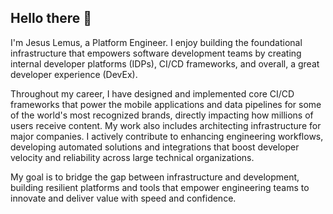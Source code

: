 ## Hello there 👋

I'm Jesus Lemus, a Platform Engineer. I enjoy building the foundational infrastructure that empowers software development teams by creating internal developer platforms (IDPs), CI/CD frameworks, and overall, a great developer experience (DevEx).

Throughout my career, I have designed and implemented core CI/CD frameworks that power the mobile applications and data pipelines for some of the world's most recognized brands, directly impacting how millions of users receive content. My work also includes architecting infrastructure for major companies. I actively contribute to enhancing engineering workflows, developing automated solutions and integrations that boost developer velocity and reliability across large technical organizations.

My goal is to bridge the gap between infrastructure and development, building resilient platforms and tools that empower engineering teams to innovate and deliver value with speed and confidence.
